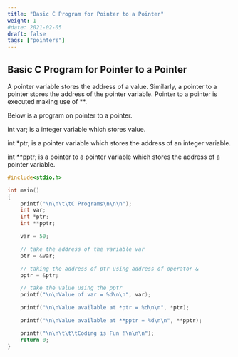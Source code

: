 ```yaml
---
title: "Basic C Program for Pointer to a Pointer"
weight: 1
#date: 2021-02-05
draft: false
tags: ["pointers"]
---
```


## Basic C Program for Pointer to a Pointer

A pointer variable stores the address of a value. Similarly, a pointer to a pointer stores the address of the pointer variable. Pointer to a pointer is executed making use of \*\*.

Below is a program on pointer to a pointer.

int var; is a integer variable which stores value.

int \*ptr; is a pointer variable which stores the address of an integer variable.

int \*\*pptr; is a pointer to a pointer variable which stores the address of a pointer variable.

```c
#include<stdio.h>

int main()
{
    printf("\n\n\t\tC Programs\n\n\n");
    int var;
    int *ptr;
    int **pptr;

    var = 50;

    // take the address of the variable var
    ptr = &var;

    // taking the address of ptr using address of operator-&
    pptr = &ptr;

    // take the value using the pptr
    printf("\n\nValue of var = %d\n\n", var);

    printf("\n\nValue available at *ptr = %d\n\n", *ptr);

    printf("\n\nValue available at **pptr = %d\n\n", **pptr);

    printf("\n\n\t\t\tCoding is Fun !\n\n\n");
    return 0;
}
```
